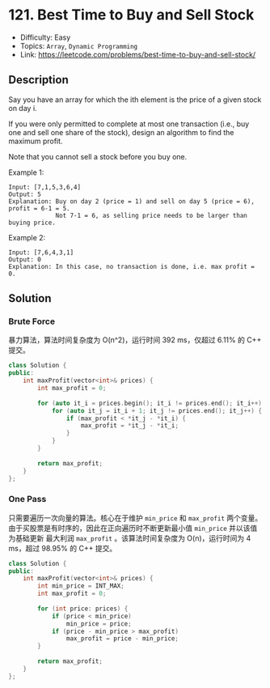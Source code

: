 # 121. Best Time to Buy and Sell Stock

- Difficulty: Easy
- Topics: `Array`, `Dynamic Programming`
- Link: https://leetcode.com/problems/best-time-to-buy-and-sell-stock/

## Description

Say you have an array for which the ith element is the price of a given stock on day i.

If you were only permitted to complete at most one transaction (i.e., buy one and sell one share of the stock), design an algorithm to find the maximum profit.

Note that you cannot sell a stock before you buy one.

Example 1:

```
Input: [7,1,5,3,6,4]
Output: 5
Explanation: Buy on day 2 (price = 1) and sell on day 5 (price = 6), profit = 6-1 = 5.
             Not 7-1 = 6, as selling price needs to be larger than buying price.
```

Example 2:

```
Input: [7,6,4,3,1]
Output: 0
Explanation: In this case, no transaction is done, i.e. max profit = 0.
```

## Solution

### Brute Force

暴力算法，算法时间复杂度为 O(n^2)，运行时间 392 ms，仅超过 6.11% 的 C++ 提交。

```cpp
class Solution {
public:
    int maxProfit(vector<int>& prices) {
        int max_profit = 0;
        
        for (auto it_i = prices.begin(); it_i != prices.end(); it_i++) {
            for (auto it_j = it_i + 1; it_j != prices.end(); it_j++) {
                if (max_profit < *it_j - *it_i) {
                    max_profit = *it_j - *it_i;
                }
            }
        }
        
        return max_profit;
    }
};
```

### One Pass

只需要遍历一次向量的算法。核心在于维护 `min_price` 和 `max_profit` 两个变量。由于买股票是有时序的，因此在正向遍历时不断更新最小值 `min_price` 并以该值为基础更新 最大利润 `max_profit` 。该算法时间复杂度为 O(n)，运行时间为 4 ms，超过 98.95% 的 C++ 提交。

```cpp
class Solution {
public:
    int maxProfit(vector<int>& prices) {
        int min_price = INT_MAX;
        int max_profit = 0;
        
        for (int price: prices) {
            if (price < min_price) 
                min_price = price;
            if (price - min_price > max_profit) 
                max_profit = price - min_price;
        }
        
        return max_profit;
    }
};
```
